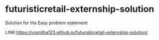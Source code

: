 # futuristicretail-externship-solution
Solution for the Easy problem statement 


LINK:https://vismitha123.github.io/futuristicretail-externship-solution/
